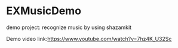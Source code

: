# EXMusicDemo
demo project: recognize music by using shazamkit

Demo video link:https://www.youtube.com/watch?v=7hz4K_U32Sc
